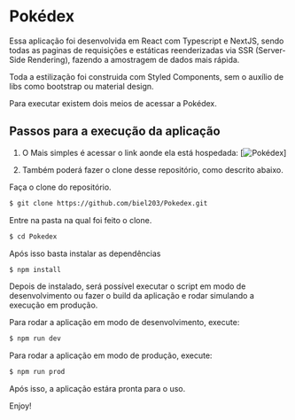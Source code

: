 # Pokédex

Essa aplicação foi desenvolvida em React com Typescript e NextJS, sendo todas as paginas de requisições e estáticas reenderizadas via SSR (Server-Side Rendering), fazendo a amostragem de dados mais rápida.

Toda a estilização foi construida com Styled Components, sem o auxílio de libs como bootstrap ou material design.

Para executar existem dois meios de acessar a Pokédex.

## Passos para a execução da aplicação

1. O Mais simples é acessar o link aonde ela está hospedada: [![Pokédex](https://pokedex-mrwnhrjp1.vercel.app/)]

2. Também poderá fazer o clone desse repositório, como descrito abaixo.

Faça o clone do repositório.

```bash
$ git clone https://github.com/biel203/Pokedex.git
```

Entre na pasta na qual foi feito o clone.

```bash
$ cd Pokedex
```

Após isso basta instalar as dependências

```bash
$ npm install
```

Depois de instalado, será possível executar o script em modo de desenvolvimento ou fazer o build da aplicação e rodar simulando a execução em produção.

Para rodar a aplicação em modo de desenvolvimento, execute:

```bash
$ npm run dev
```

Para rodar a aplicação em modo de produção, execute:

```bash
$ npm run prod
```

Após isso, a aplicação estára pronta para o uso.

Enjoy!
